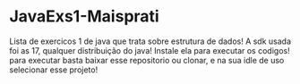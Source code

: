 ﻿# JavaExs1-Maisprati

Lista de exercicos 1 de java que trata sobre estrutura de dados!
A sdk usada foi as 17, qualquer distribuição do java!
Instale ela para executar os codigos!
para executar basta baixar esse repositorio ou clonar, e na sua idle de uso selecionar esse projeto!

